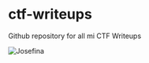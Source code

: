 # ctf-writeups
Github repository for all mi CTF Writeups

![Josefina](/home/zen1xx/Descargas/Josefina.jpg)
